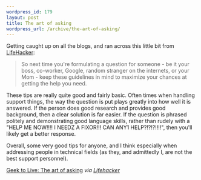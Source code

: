 ```yaml
--- 
wordpress_id: 179
layout: post
title: The art of asking
wordpress_url: /archive/the-art-of-asking/
---
```


<p>Getting caught up on all the blogs, and ran across this little bit from <a href="http://lifehacker.com/">LifeHacker</a>:</p>

<blockquote>
  <p>So next time you're formulating a question for someone - be it your boss, co-worker, Google, random stranger on the internets, or your Mom - keep these guidelines in mind to maximize your chances at getting the help you need.</p>
</blockquote>

<p>These tips are really quite good and fairly basic.  Often times when handling support things, the way the question is put plays greatly into how well it is answered.  If the person does good research and provides good background, then a clear solution is far easier.  If the question is phrased politely and demonstrating good language skills, rather than rudely with a "HELP ME NOW!!!! I NEEDZ A FIXOR!!!  CAN ANY1 HELP?!?!?!!!!", then you'll likely get a better response.</p>

<p>Overall, some very good tips for anyone, and I think especially when addressing people in technical fields (as they, and admittedly I, are not the best support personnel).</p>

<p><a href="http://lifehacker.com/software/communication/geek-to-live-the-art-of-asking-191451.php">Geek to Live: The art of asking</a> <em>via <a href="http://lifehacker.com/">Lifehacker</a></em></p>
         
